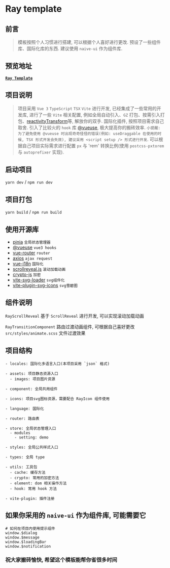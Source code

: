 # Ray template

## 前言

> 模板按照个人习惯进行搭建, 可以根据个人喜好进行更改. 预设了一些组件库、国际化库的东西. 建议使用 `naive-ui` 作为组件库.

## 预览地址

[**`Ray Template`**](https://xiaodaigua-ray.github.io/#/)

## 项目说明

> 项目采用 `Vue 3` `TypeScript` `TSX` `Vite` 进行开发, 已经集成了一些常用的开发库, 进行了一些 `Vite` 相关配置, 例如全局自动引入、`GZ` 打包、按需引入打包、[reactivityTransform](https://vuejs.org/guide/extras/reactivity-transform.html)等, 解放你的双手. 国际化插件, 按照项目需求自己取舍. 引入了比较火的 `hook` 库 [@vueuse](https://vueuse.org/), 极大提高你的搬砖效率. `小提醒: 为了避免使用 @vueuse 时出现奇奇怪怪的错误(例如: useDraggable 在使用的时候, TSX 形式开发会失效), 建议采用 <script setup /> 形式进行开发`. 可以根据自己项目实际需求进行配置 `px` 与 'rem' 转换比例(使用 `postcss-pxtorem` 与 `autoprefixer` 实现).

## 启动项目

`yarn dev` / `npm run dev`

## 项目打包

`yarn build` / `npm run build`

## 使用开源库

- [pinia](https://pinia.vuejs.org/) `全局状态管理器`
- [@vueuse](https://vueuse.org/) `vue3 hooks`
- [vue-router](https://router.vuejs.org/zh/) `router`
- [axios](http://axios-js.com/zh-cn/docs/index.html) `ajax request`
- [vue-i18n](https://kazupon.github.io/vue-i18n/zh/introduction.html) `国际化`
- [scrollreveal.js](https://scrollrevealjs.org/) `滚动加载动画`
- [crypto-js](https://github.com/brix/crypto-js) `加密`
- [vite-svg-loader](https://github.com/jpkleemans/vite-svg-loader) `svg组件化`
- [vite-plugin-svg-icons](https://github.com/vbenjs/vite-plugin-svg-icons/blob/main/README.zh_CN.md) `svg雪碧图`

## 组件说明

`RayScrollReveal` 基于 `ScrollReveal` 进行开发, 可以实现滚动加载动画

`RayTransitionComponent` 路由过渡动画组件, 可根据自己喜好更改 `src/styles/animate.scss` 文件过渡效果

## 项目结构

```
- locales: 国际化多语言入口(本项目采用 `json` 格式)

- assets: 项目静态资源入口
  - images: 项目图片资源

- component: 全局共用组件

- icons: 项目svg图标资源，需要配合 RayIcon 组件使用

- language: 国际化

- router: 路由表

- store: 全局状态管理入口
  - modules
    - setting: demo

- styles: 全局公共样式入口

- types: 全局 type

- utils: 工具包
  - cache: 缓存方法
  - crypto: 常用的加密方法
  - element: dom 相关操作方法
  - hook: 常用 hook 方法

- vite-plugin: 插件注册
```

## 如果你采用的 `naive-ui` 作为组件库, 可能需要它

```
# 如何在项目内使用提示组件
window.$dialog
window.$message
window.$loadingBar
window.$notification
```

### 祝大家搬砖愉快, 希望这个模板能帮你省很多时间
